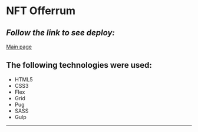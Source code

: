 # NFT Offerrum

## _Follow the link to see deploy:_

[Main page](https://discreet-fly.surge.sh/index.html)

## The following technologies were used:
- HTML5
- CSS3
- Flex
- Grid
- Pug
- SASS
- Gulp
---
